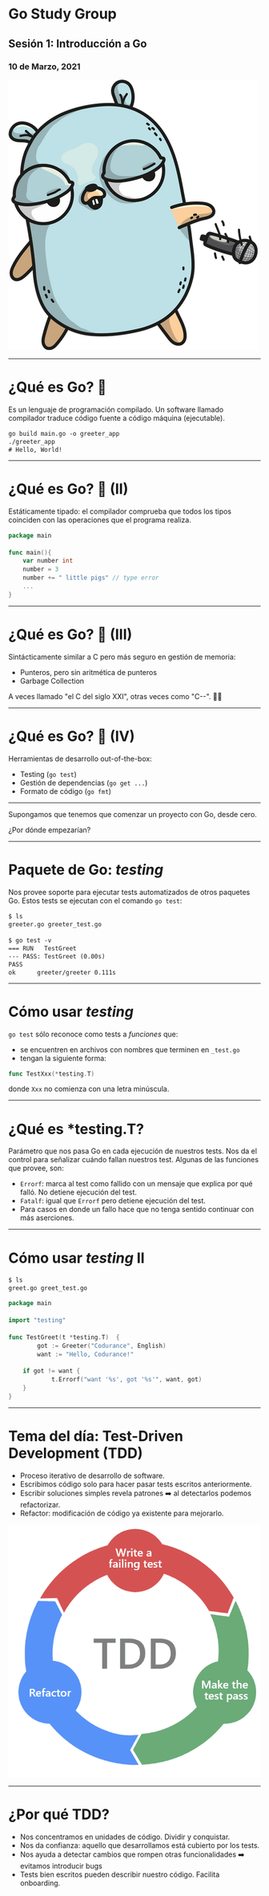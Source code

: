 # Go Study Group

## Sesión 1: Introducción a Go

### 10 de Marzo, 2021

![w:398 h: 430 bg right](img/gomic.png)

---

# ¿Qué es Go? 🤔

Es un lenguaje de programación compilado. Un software llamado compilador traduce código fuente a código máquina (ejecutable).

```shell
go build main.go -o greeter_app
./greeter_app
# Hello, World!
```

--- 

# ¿Qué es Go? 🤔 (II)

Estáticamente tipado: el compilador comprueba que todos los tipos coinciden con las operaciones que el programa realiza.

```go
package main

func main(){
	var number int
	number = 3
	number += " little pigs" // type error
	...
}
```

--- 

# ¿Qué es Go? 🤔 (III)

Sintácticamente similar a C pero más seguro en gestión de memoria:

- Punteros, pero sin aritmética de punteros
- Garbage Collection

A veces llamado "el C del siglo XXI", otras veces como "C--". 🤷‍♂️

---

# ¿Qué es Go? 🤔 (IV)

Herramientas de desarrollo out-of-the-box:

- Testing (`go test`)
- Gestión de dependencias (`go get ...`)
- Formato de código (`go fmt`)

---
Supongamos que tenemos que comenzar un proyecto con Go, desde cero.

¿Por dónde empezarían?

---
# Paquete de Go: _testing_

Nos provee soporte para ejecutar tests automatizados de otros paquetes Go. Estos tests se ejecutan con el comando `go test`:

```shell
$ ls
greeter.go greeter_test.go

$ go test -v
=== RUN   TestGreet
--- PASS: TestGreet (0.00s)
PASS
ok  	greeter/greeter 0.111s
```

---
# Cómo usar _testing_

`go test` sólo reconoce como tests a _funciones_ que: 

- se encuentren en archivos con nombres que terminen en `_test.go`
- tengan la siguiente forma:

```go
func TestXxx(*testing.T)
```

donde `Xxx` no comienza con una letra minúscula.

---
# ¿Qué es *testing.T?

Parámetro que nos pasa Go en cada ejecución de nuestros tests. Nos da el control para señalizar cuándo fallan nuestros test.
Algunas de las funciones que provee, son:

- `Errorf`: marca al test como fallido con un mensaje que explica por qué falló. No detiene ejecución del test.
- `Fatalf`: igual que `Errorf` pero detiene ejecución del test.
- Para casos en donde un fallo hace que no tenga sentido continuar con más aserciones.

---
# Cómo usar _testing_ II

```shell
$ ls
greet.go greet_test.go
```

```go
package main

import "testing"

func TestGreet(t *testing.T)  {
		got := Greeter("Codurance", English)
		want := "Hello, Codurance!"

	if got != want {
			t.Errorf("want '%s', got '%s'", want, got)
	}
}
```

---
# Tema del día: Test-Driven Development (TDD)

- Proceso iterativo de desarrollo de software.
- Escribimos código solo para hacer pasar tests escritos anteriormente.
- Escribir soluciones simples revela patrones ➡️ al detectarlos podemos refactorizar.
- Refactor: modificación de código ya existente para mejorarlo.

![w:340 h:340 bg right](img/tdd-cicle.png)

---
# ¿Por qué TDD?

- Nos concentramos en unidades de código. Dividir y conquistar.
- Nos da confianza: aquello que desarrollamos está cubierto por los tests.
- Nos ayuda a detectar cambios que rompen otras funcionalidades ➡️ evitamos introducir bugs
- Tests bien escritos pueden describir nuestro código. Facilita onboarding.
